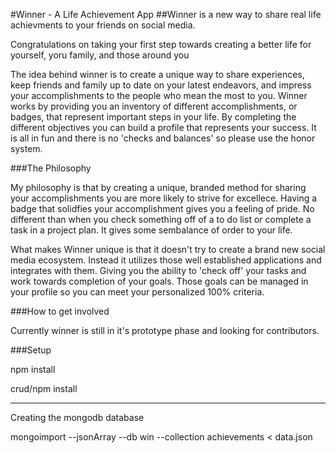 #Winner - A Life Achievement App
##Winner is a new way to share real life achievments to your friends on social media.

Congratulations on taking your first step towards creating a better life for yourself, yoru family, and those around you

The idea behind winner is to create a unique way to share experiences, keep friends and family up to date on your latest endeavors, and impress your accomplishments to the people who mean the most to you. Winner works by providing you an inventory of different accomplishments, or badges, that represent important steps in your life. By completing the different objectives you can build a profile that represents your success. It is all in fun and there is no 'checks and balances' so please use the honor system.

###The Philosophy

My philosophy is that by creating a unique, branded method for sharing your accomplishments you are more likely to strive for excellece. Having a badge that solidfies your accomplishment gives you a feeling of pride. No different than when you check something off of a to do list or complete a task in a project plan. It gives some sembalance of order to your life.

What makes Winner unique is that it doesn't try to create a brand new social media ecosystem. Instead it utilizes those well established applications and integrates with them. Giving you the ability to 'check off' your tasks and work towards completion of your goals. Those goals can be managed in your profile so you can meet your personalized 100% criteria.

###How to get involved

Currently winner is still in it's prototype phase and looking for contributors.

###Setup

npm install

crud/npm install

***
Creating the mongodb database

mongoimport --jsonArray --db win  --collection achievements < data.json  
